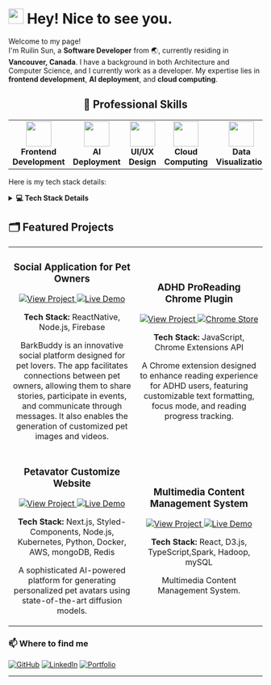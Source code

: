 <h1><img src="https://emojis.slackmojis.com/emojis/images/1531849430/4246/blob-sunglasses.gif?1531849430" width="30"/> Hey! Nice to see you.</h1>

<p>Welcome to my page! </br> I'm Ruilin Sun, a <b>Software Developer</b> from 🌏, currently residing in <img src="https://cdn-icons-png.flaticon.com/512/197/197430.png" width="13"/> <b>Vancouver, Canada</b>. I have a background in both Architecture and Computer Science, and I currently work as a developer. My expertise lies in <b>frontend development</b>, <b>AI deployment</b>, and <b>cloud computing</b>.

<!-- 🚀 Professional Skills -->
<h2 align="center">🚀 Professional Skills</h2>

<div align="center">

  <table>
    <tr>
      <td align="center"><img src="https://img.icons8.com/ios-filled/50/4B0082/react-native.png" width="50"/><br><b>Frontend Development</b></td>
      <td align="center"><img src="https://img.icons8.com/ios-filled/50/0E2F44/artificial-intelligence.png" width="50"/><br><b>AI Deployment</b></td>
      <td align="center"><img src="https://img.icons8.com/ios-filled/50/FF69B4/design.png" width="50"/><br><b>UI/UX Design</b></td>
      <td align="center"><img src="https://img.icons8.com/ios-filled/50/008080/cloud.png" width="50"/><br><b>Cloud Computing</b></td>
      <td align="center"><img src="https://img.icons8.com/ios-filled/50/FFA500/bar-chart.png" width="50"/><br><b>Data Visualization</b></td>
    </tr>
  </table>

</div>

<!-- 详细技能树 -->
<p> Here is my tech stack details: </p>
<details>
<summary><b>💻 Tech Stack Details</b></summary>

<div align="center">

|                                          Frontend Development                                          |                                              Cloud & DevOps                                              |                                                         UI/UX Design                                                          |
| :----------------------------------------------------------------------------------------------------: | :------------------------------------------------------------------------------------------------------: | :---------------------------------------------------------------------------------------------------------------------------: |
|        ![React](https://img.shields.io/badge/React-Expert-blue?style=for-the-badge&logo=react)         |       ![AWS](https://img.shields.io/badge/AWS-Advanced-orange?style=for-the-badge&logo=amazon-aws)       |                  ![Figma](https://img.shields.io/badge/Figma-Advanced-purple?style=for-the-badge&logo=figma)                  |
| ![TypeScript](https://img.shields.io/badge/TypeScript-Expert-blue?style=for-the-badge&logo=typescript) |       ![Docker](https://img.shields.io/badge/Docker-Advanced-blue?style=for-the-badge&logo=docker)       |          ![Material UI](https://img.shields.io/badge/Material_UI-Advanced-deepskyblue?style=for-the-badge&logo=mui)           |
|     ![Next.js](https://img.shields.io/badge/Next.js-Expert-black?style=for-the-badge&logo=next.js)     | ![Kubernetes](https://img.shields.io/badge/Kubernetes-Advanced-blue?style=for-the-badge&logo=kubernetes) |        ![Tailwind CSS](https://img.shields.io/badge/Tailwind_CSS-Advanced-teal?style=for-the-badge&logo=tailwind-css)         |
|      ![Redux](https://img.shields.io/badge/Redux-Advanced-purple?style=for-the-badge&logo=redux)       |   ![Firebase](https://img.shields.io/badge/Firebase-Advanced-yellow?style=for-the-badge&logo=firebase)   |              ![Heatmap Tracking](https://img.shields.io/badge/Heatmap_Tracking-Advanced-red?style=for-the-badge)              |
| ![GraphQL](https://img.shields.io/badge/GraphQL-Intermediate-ff69b4?style=for-the-badge&logo=graphql)  |  ![CI/CD](https://img.shields.io/badge/CI/CD-Intermediate-green?style=for-the-badge&logo=githubactions)  | ![Styled Components](https://img.shields.io/badge/Styled_Components-Advanced-pink?style=for-the-badge&logo=styled-components) |

</details>

<!-- 技能图标墙 -->
<!-- <div align="center">
  <h3>🛠️ Technologies & Tools</h3>

  <p>
    <img src="https://skillicons.dev/icons?i=react,redux,ts,js,nodejs,firebase,docker,aws,figma,sass" />
  </p>
</div> -->

<!-- 项目展示集 -->
<h2>🗂 Featured Projects</h2>

<div align="center">
  <table>
    <tr>
      <td width="50%">
        <h3 align="center">Social Application for Pet Owners</h3>
        <div align="center">
          <!-- <img src="project-screenshot.png" width="300" alt="Pet Social App Screenshot"/> -->
          <p>
            <a href="https://github.com/ruilinlin/bark_buddy">
              <img src="https://img.shields.io/badge/View_Project-4e4e4e?style=for-the-badge&logo=github" alt="View Project"/>
            </a>
            <a href="https://ruilinsun.myportfolio.com/social-application-for-pet-owner">
              <img src="https://img.shields.io/badge/Chrome_Store-4285F4?style=for-the-badge&logo=google-chrome&logoColor=white" alt="Live Demo"/>
            </a>
          </p>
          <p><strong>Tech Stack:</strong> ReactNative, Node.js, Firebase</p>
          <p>BarkBuddy is an innovative social platform designed for pet lovers. The app facilitates connections between pet owners, allowing them to share stories, participate in events, and communicate through messages. It also enables the generation of customized pet images and videos.</p>
        </div>
      </td>
      <td width="50%">
        <h3 align="center">ADHD ProReading Chrome Plugin</h3>
        <div align="center">
          <!-- <img src="adhd-plugin-screenshot.png" width="300" alt="ADHD ProReading Plugin Screenshot"/> -->
          <p>
            <a href="https://github.com/ruilinlin/adhd-reading-plugin">
              <img src="https://img.shields.io/badge/View_Project-4e4e4e?style=for-the-badge&logo=github" alt="View Project"/>
            </a>
            <a href="https://chrome.google.com/webstore/detail/your-plugin-id">
              <img src="https://img.shields.io/badge/Chrome_Store-4285F4?style=for-the-badge&logo=google-chrome&logoColor=white" alt="Chrome Store"/>
            </a>
          </p>
          <p><strong>Tech Stack:</strong> JavaScript, Chrome Extensions API</p>
          <p>A Chrome extension designed to enhance reading experience for ADHD users, featuring customizable text formatting, focus mode, and reading progress tracking.</p>
        </div>
      </td>
    </tr>
    <tr>
      <td width="50%">
        <h3 align="center">Petavator Customize Website</h3>
        <div align="center">
          <!-- <img src="petavator-screenshot.png" width="300" alt="Petavator Customize Screenshot"/> -->
          <p>
            <a href="https://github.com/ruilinlin/PetAvatarGenerator">
              <img src="https://img.shields.io/badge/View_Project-4e4e4e?style=for-the-badge&logo=github" alt="View Project"/>
            </a>
            <a href="https://www.youtube.com/watch?v=你的视频ID">
              <img src="https://img.shields.io/badge/Live_Demo-FF3850?style=for-the-badge&logo=html5" alt="Live Demo"/>
            </a>
          </p>
          <p><strong>Tech Stack:</strong> Next.js, Styled-Components, Node.js, Kubernetes, Python, Docker, AWS, mongoDB, Redis</p>
          <p>A sophisticated AI-powered platform for generating personalized pet avatars using state-of-the-art diffusion models.</p>
        </div>
      </td>
      <td width="50%">
        <h3 align="center">Multimedia Content Management System</h3>
        <div align="center">
          <!-- <img src="project-screenshot-2.png" width="300" alt="Multimedia Content Management System Screenshot"/> -->
          <p>
            <a href="https://github.com/ruilinsun/geospatial-visualization">
              <img src="https://img.shields.io/badge/View_Project-4e4e4e?style=for-the-badge&logo=github" alt="View Project"/>
            </a>
            <a href="https://geospatial-viz.demo.link">
              <img src="https://img.shields.io/badge/Live_Demo-FF3850?style=for-the-badge&logo=html5" alt="Live Demo"/>
            </a>
          </p>
          <p><strong>Tech Stack:</strong> React, D3.js, TypeScript,Spark, Hadoop, mySQL</p>
          <p>Multimedia Content Management System.</p>
        </div>
      </td>
    </tr>
  </table>
</div>

<!-- 编码统计 -->
<!-- <div align="center">
  <table>
    <tr>
      <td align="center">
        <img src="https://github-readme-stats.vercel.app/api/top-langs/?username=ruilinsun&layout=compact&theme=radical" alt="Programming Language Stats" />
      </td>
      <td align="center">
        <img src="https://github-profile-summary-cards.vercel.app/api/cards/productive-time?username=ruilinsun&theme=radical" alt="Coding Time Distribution" />
      </td>
    </tr>
  </table>
</div> -->

<!-- Weather in Vancouver -->
<!-- <h3>Current Weather in Vancouver 🌧️</h3>
<p>Today, the temperature is <b>5°C</b> with <b>light rain showers</b>.<br>
The sun rises at <b>07:56</b> and sets at <b>16:47</b>.</p> -->

<!-- Contact Information -->
<h3>📫 Where to find me</h3>
<p>
  <a href="https://github.com/ruilinsun"><img alt="GitHub" src="https://img.shields.io/badge/-GitHub-181717?logo=github&logoColor=white"/></a>
  <a href="https://linkedin.com/in/ruilinsun"><img alt="LinkedIn" src="https://img.shields.io/badge/-LinkedIn-0A66C2?logo=linkedin&logoColor=white"/></a>
  <a href="https://ruilinsun.dev"><img alt="Portfolio" src="https://img.shields.io/badge/-Portfolio-F24E1E?logo=figma&logoColor=white"/></a>
</p>

---

<!-- <p align="center">This <i>README</i> file is updated <b>every 3 hours</b> via GitHub Actions!</p>
<p align="center"><img src="https://github.com/ruilinsun/ruilinsun/workflows/README%20build/badge.svg" /></p> -->

<!-- <div align="center">
  <video width="300" controls>
    <source src="demo.mp4" type="video/mp4">
  </video>
</div> -->
